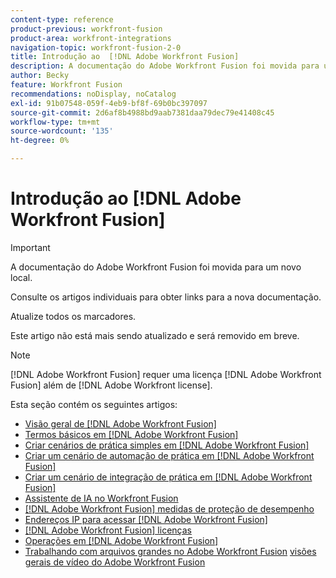 ```yaml
---
content-type: reference
product-previous: workfront-fusion
product-area: workfront-integrations
navigation-topic: workfront-fusion-2-0
title: Introdução ao  [!DNL Adobe Workfront Fusion]
description: A documentação do Adobe Workfront Fusion foi movida para um novo local. Este artigo foi descontinuado, mas contém um link para o novo artigo que aborda essa funcionalidade.
author: Becky
feature: Workfront Fusion
recommendations: noDisplay, noCatalog
exl-id: 91b07548-059f-4eb9-bf8f-69b0bc397097
source-git-commit: 2d6af8b4988bd9aab7381daa79dec79e41408c45
workflow-type: tm+mt
source-wordcount: '135'
ht-degree: 0%

---
```


# Introdução ao [!DNL Adobe Workfront Fusion]

>[!IMPORTANT]
>
>A documentação do Adobe Workfront Fusion foi movida para um novo local.
>
>Consulte os artigos individuais para obter links para a nova documentação.
>
>Atualize todos os marcadores.
>
>Este artigo não está mais sendo atualizado e será removido em breve.

>[!NOTE]
>
>[!DNL Adobe Workfront Fusion] requer uma licença [!DNL Adobe Workfront Fusion] além de [!DNL Adobe Workfront license].

Esta seção contém os seguintes artigos:

* [Visão geral de [!DNL Adobe Workfront Fusion]](../../workfront-fusion/get-started/workfront-fusion-overview.md)
* [Termos básicos em  [!DNL Adobe Workfront Fusion]](../../workfront-fusion/get-started/basic-terms.md)
* [Criar cenários de prática simples em  [!DNL Adobe Workfront Fusion]](/help/quicksilver/workfront-fusion/get-started/build-practice-scenarios/create-practice-scenarios.md)
* [Criar um cenário de automação de prática em  [!DNL Adobe Workfront Fusion]](../../workfront-fusion/get-started/create-a-practice-automation-scenario.md)
* [Criar um cenário de integração de prática em  [!DNL Adobe Workfront Fusion]](../../workfront-fusion/get-started/create-a-practice-scenario.md)
* [Assistente de IA no Workfront Fusion](/help/quicksilver/workfront-fusion/get-started/fusion-ai-assistant.md)
* [[!DNL Adobe Workfront Fusion] medidas de proteção de desempenho](../../workfront-fusion/get-started/fusion-performance-guardrails.md)
* [Endereços IP para acessar  [!DNL Adobe Workfront Fusion]](../../workfront-fusion/get-started/ip-addresses-for-fusion.md)
* [[!DNL Adobe Workfront Fusion] licenças](../../workfront-fusion/get-started/license-automation-vs-integration.md)
* [Operações em  [!DNL Adobe Workfront Fusion]](../../workfront-fusion/get-started/operations-in-workfront-fusion.md)
* [Trabalhando com arquivos grandes no Adobe Workfront Fusion](../../workfront-fusion/get-started/fusion-large-files.md)
  [visões gerais de vídeo do Adobe Workfront Fusion](/help/quicksilver/workfront-fusion/get-started/fusion-basics-videos.md)
